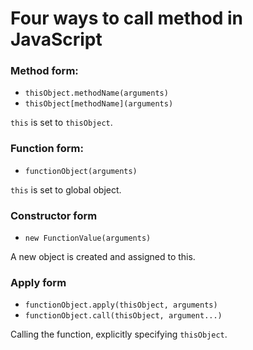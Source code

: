 # Four ways to call method in JavaScript

### Method form:

- `thisObject.methodName(arguments)`
- `thisObject[methodName](arguments)`

`this` is set to `thisObject`.

### Function form:

- `functionObject(arguments)`

`this` is set to global object.

### Constructor form

- `new FunctionValue(arguments)`

A new object is created and assigned to this.

### Apply form

- `functionObject.apply(thisObject, arguments)`
- `functionObject.call(thisObject, argument...)`

Calling the function, explicitly specifying `thisObject`.
